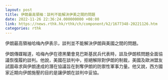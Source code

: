 ```yaml
---
layout: post
title: 伊朗最高領袖：談判不能解決伊美之間的問題
date: 2022-11-26 22:36:24.000000000 +08:00
link: https://news.rthk.hk/rthk/ch/component/k2/1677348-20221126.htm
categories: rthk
---
```


伊朗最高領袖哈梅內伊表示，談判並不能解決伊朗與美國之間的問題。

伊朗傳媒報道，哈梅內伊在德黑蘭會見巴斯基民兵代表時，談及伊朗核問題全面協議恢復履約談判。他說，美國在談判中，拒絕解除對伊朗的制裁，美國及歐洲盟友試圖尋求與伊朗達成的潛在協議旨在剝奪伊朗的防禦性軍事力量。他又說，西方國家近期向伊朗施壓的目的是讓伊朗在談判中妥協。
